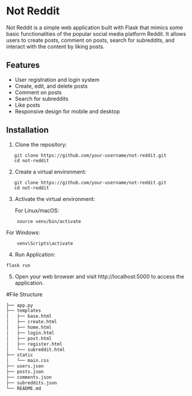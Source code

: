 ﻿# Not Reddit

Not Reddit is a simple web application built with Flask that mimics some basic functionalities of the popular social media platform Reddit. It allows users to create posts, comment on posts, search for subreddits, and interact with the content by liking posts.

## Features

- User registration and login system
- Create, edit, and delete posts
- Comment on posts
- Search for subreddits
- Like posts
- Responsive design for mobile and desktop

## Installation

1. Clone the repository:
```shell
   git clone https://github.com/your-username/not-reddit.git
   cd not-reddit
   ```

2. Create a virtual environment:
```shell
   git clone https://github.com/your-username/not-reddit.git
   cd not-reddit
   ```
3. Activate the virtual environment:

   For Linux/macOS:
```shell
    source venv/bin/activate
```
For Windows:

```shell
    venv\Scripts\activate
```
4.  Run Application:

```shell
flask run
```

5. Open your web browser and visit http://localhost:5000 to access the application.

#File Structure

```python
├── app.py
├── templates
│   ├── base.html
│   ├── create.html
│   ├── home.html
│   ├── login.html
│   ├── post.html
│   ├── register.html
│   └── subreddit.html
├── static
│   └── main.css
├── users.json
├── posts.json
├── comments.json
├── subreddits.json
└── README.md
```


